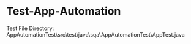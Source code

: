 # Test-App-Automation

Test File Directory:
AppAutomationTest\src\test\java\sqa\AppAutomationTest\AppTest.java
